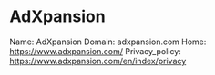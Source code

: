 
# AdXpansion

Name: AdXpansion
Domain: adxpansion.com
Home: https://www.adxpansion.com/
Privacy_policy: https://www.adxpansion.com/en/index/privacy
